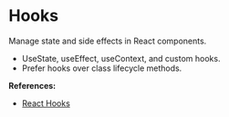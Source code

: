 # Hooks

Manage state and side effects in React components.

- UseState, useEffect, useContext, and custom hooks.
- Prefer hooks over class lifecycle methods.

**References:**
- [React Hooks](https://react.dev/reference/react/Hooks)
